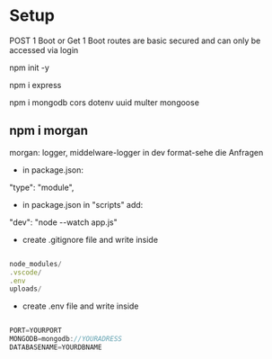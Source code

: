 # Setup

POST 1 Boot or Get 1 Boot routes are basic secured and can only be accessed via login

npm init -y

npm i express

npm i mongodb cors dotenv uuid multer mongoose

## npm i morgan

morgan: logger, middelware-logger in dev format-sehe die Anfragen

- in package.json:

"type": "module",

- in package.json in "scripts" add:

"dev": "node --watch app.js"

- create .gitignore file and write inside

```javascript

node_modules/
.vscode/
.env
uploads/

```

- create .env file and write inside

```javascript

PORT=YOURPORT
MONGODB=mongodb://YOURADRESS
DATABASENAME=YOURDBNAME

```

